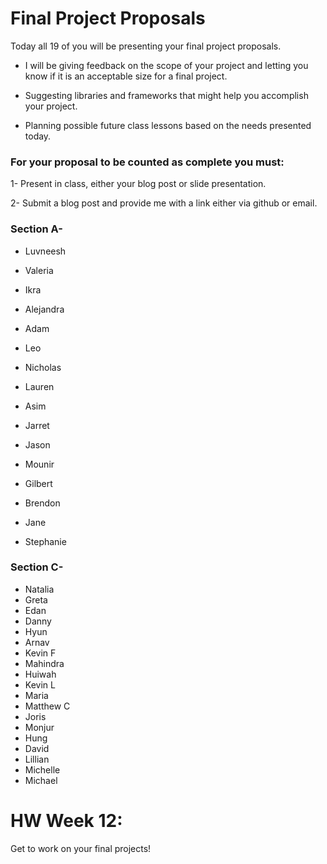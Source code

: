 # Final Project Proposals

Today all 19 of you will be presenting your final project proposals. 

* I will be giving feedback on the scope of your project and letting you know if it is an acceptable size for a final project.

* Suggesting libraries and frameworks that might help you accomplish your project.

* Planning possible future class lessons based on the needs presented today.

### For your proposal to be counted as complete you must:

1- Present in class, either your blog post or slide presentation.

2- Submit a blog post and provide me with a link either via github or email.

### Section A-
- Luvneesh
- Valeria
- Ikra
- Alejandra
- Adam
- Leo
- Nicholas
- Lauren
- Asim
- Jarret
- Jason
- Mounir
- Gilbert
- Brendon

- Jane
- Stephanie

### Section C-

- Natalia
- Greta
- Edan
- Danny
- Hyun
- Arnav
- Kevin F
- Mahindra
- Huiwah
- Kevin L
- Maria
- Matthew C
- Joris
- Monjur
- Hung
- David
- Lillian
- Michelle
- Michael

# HW Week 12:

Get to work on your final projects!

